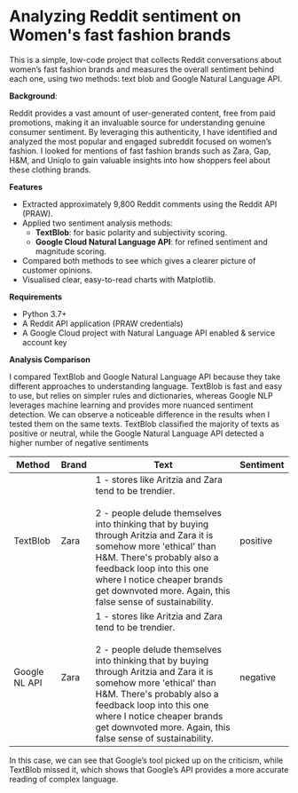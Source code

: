 # Analyzing Reddit sentiment on Women's fast fashion brands

 This is a  simple, low-code project that collects Reddit conversations about women’s fast fashion brands and measures the overall sentiment behind each one, using two methods: text blob and Google Natural Language API.

**Background**:

Reddit provides a vast amount of user-generated content, free from paid promotions, making it an invaluable source for understanding genuine consumer sentiment. By leveraging this authenticity, I have identified and analyzed the most popular and engaged subreddit focused on women’s fashion. I looked for mentions of fast fashion brands such as Zara, Gap, H&M, and Uniqlo to gain valuable insights into how shoppers feel about these clothing brands.


**Features**

- Extracted approximately 9,800 Reddit comments using the Reddit API (PRAW).
- Applied two sentiment analysis methods:
    - **TextBlob**: for basic polarity and subjectivity scoring.
    - **Google Cloud Natural Language API**: for refined sentiment and magnitude scoring.
- Compared both methods to see which gives a clearer picture of customer opinions.
- Visualised clear, easy-to-read charts with Matplotlib.



**Requirements**

- Python 3.7+    
- A Reddit API application (PRAW credentials)  
- A Google Cloud project with Natural Language API enabled & service account key


**Analysis Comparison**

I compared TextBlob and Google Natural Language API because they take different approaches to understanding language. TextBlob is fast and easy to use, but relies on simpler rules and dictionaries, whereas Google NLP leverages machine learning and provides more nuanced sentiment detection.
We can observe a noticeable difference in the results when I tested them on the same texts. TextBlob classified the majority of texts as positive or neutral, while the Google Natural Language API detected a higher number of negative sentiments

| Method         | Brand | Text                                                                                                                                                                                                                                                                              | Sentiment |
|----------------|-------|-----------------------------------------------------------------------------------------------------------------------------------------------------------------------------------------------------------------------------------------------------------------------------------|-----------|
| TextBlob       | Zara  | 1 - stores like Aritzia and Zara tend to be trendier.<br><br>2 - people delude themselves into thinking that by buying through Aritzia and Zara it is somehow more 'ethical' than H&M. There's probably also a feedback loop into this one where I notice cheaper brands get downvoted more. Again, this false sense of sustainability. | positive  |
| Google NL API  | Zara  | 1 - stores like Aritzia and Zara tend to be trendier.<br><br>2 - people delude themselves into thinking that by buying through Aritzia and Zara it is somehow more 'ethical' than H&M. There's probably also a feedback loop into this one where I notice cheaper brands get downvoted more. Again, this false sense of sustainability. | negative  |<br>



In this case, we can see that Google’s tool picked up on the criticism, while TextBlob missed it, which shows that Google’s API provides a more accurate reading of complex language.

